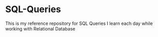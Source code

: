 # SQL-Queries
This is my reference repository for SQL Queries I learn each day while working with Relational Database
